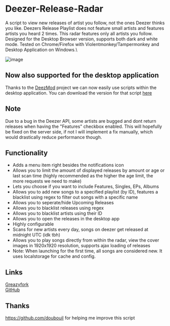 # Deezer-Release-Radar
A script to view new releases of artist you follow, not the ones Deezer thinks you like. Deezers Release Playlist does not feature small artists and features artists you heard 2 times. This radar features only all artists you follow. Designed for the Desktop Browser version, supports both dark and white mode. Tested on Chrome/Firefox with Violentmonkey/Tampermonkey and Desktop Application on Windows.\

![image](https://github.com/user-attachments/assets/8c2ea203-a649-42ca-950d-f6447af104af)

## Now also supported for the desktop application
Thanks to the [DeezMod](https://github.com/bababoi-2/DeezMod) project we can now easily use scripts within the desktop application. You can download the version for that script [here](https://github.com/bababoi-2/DeezMod/blob/main/plugins/release_radar/)

## Note
Due to a bug in the Deezer API, some artists are bugged and dont return releases when having the "Features" checkbox enabled. This will hopefully be fixed on the server side, if not I will implement a fix manually, which would drastically reduce performance though.

## Functionality
- Adds a menu item right besides the notifications icon
- Allows you to limit the amount of displayed releases by amount or age or last scan time (highly recommended as the higher the age limit, the more requests we need to make)
- Lets you choose if you want to include Features, Singles, EPs, Albums
- Allows you to add new songs to a specified playlist (by ID), features a blacklist using regex to filter out songs with a specific name
- Allows you to seperate/hide Upcoming Releases
- Allows you to blacklist releases using regex
- Allows you to blacklist artists using their ID
- Allows you to open the releases in the desktop app
- Highly configurable
- Scans for new artists every day, songs on deezer get released at midnight UTC (idk tbh)
- Allows you to play songs directly from within the radar, view the cover images in 1920x1920 resolution, supports ajax loading of releases
- Note: When launching for the first time, all songs are considered new. It uses localstorage for cache and config.

## Links
[Greazyfork](https://greasyfork.org/en/scripts/510955-deezer-release-radar)\
[GitHub](https://github.com/bababoi-2/Deezer-Release-Radar)

## Thanks
https://github.com/doubouil for helping me improve this script
